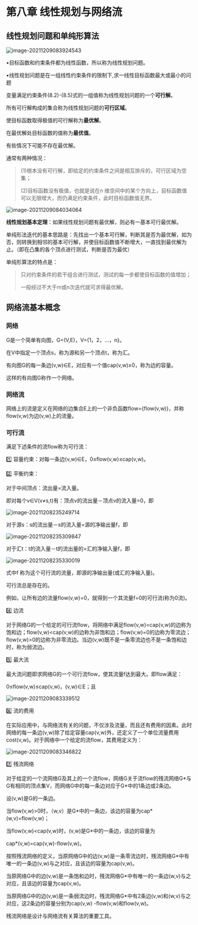 # 第八章 线性规划与网络流

## 线性规划问题和单纯形算法

![image-20211209083924543](https://note-image-1307786938.cos.ap-beijing.myqcloud.com/typora/qshell/image-20211209083924543.png)

•目标函数和约束条件都为线性函数，所以称为线性规划问题。

•线性规划问题是在一组线性约束条件的限制下,求一线性目标函数最大或最小的问题

变量满足约束条件(8.2)-(8.5)式的一组值称为线性规划问题的一个**可行解**。

所有可行解构成的集合称为线性规划问题的**可行区域**。

使目标函数取得极值的可行解称为**最优解**。

在最优解处目标函数的值称为**最优值**。

有些情况下可能不存在最优解。

通常有两种情况：

> (1)根本没有可行解，即给定的约束条件之间是相互排斥的，可行区域为空集；
>
> (2)目标函数没有极值，也就是说在*n* 维空间中的某个方向上，目标函数值可以无限增大，而仍满足约束条件，此时目标函数值无界。

![image-20211209084034064](https://note-image-1307786938.cos.ap-beijing.myqcloud.com/typora/qshell/image-20211209084034064.png)

**线性规划基本定理**：如果线性规划问题有最优解，则必有一基本可行最优解。

单纯形法迭代的基本思路是：先找出一个基本可行解，判断其是否为最优解，如为否，则转换到相邻的基本可行解，并使目标函数值不断增大，一直找到最优解为止。（即在凸集的各个顶点进行测试，判断是否为最优）

单纯形算法的特点是：

> 只对约束条件的若干组合进行测试，测试的每一步都使目标函数的值增加；
>
> 一般经过不大于m或n次迭代就可求得最优解。

## 网络流基本概念

### 网络

G是一个简单有向图，G=(V,E)，V={1，2，…，n}。

在V中指定一个顶点s，称为源和另一个顶点t，称为汇。

有向图G的每一条边(v,w)∈E，对应有一个值cap(v,w)≥0，称为边的容量。

这样的有向图G称作一个网络。

### 网络流

网络上的流是定义在网络的边集合E上的一个非负函数flow={flow(v,w)}，并称flow(v,w)为边(v,w)上的流量。

### 可行流

满足下述条件的流flow称为可行流：

:one: 容量约束：对每一条边(v,w)∈E，0≤flow(v,w)≤cap(v,w)。

:two: 平衡约束：

对于中间顶点：流出量=流入量。

即对每个v∈V(v≠s,t)有：顶点v的流出量－顶点v的流入量=0，即

![image-20211208235249714](https://note-image-1307786938.cos.ap-beijing.myqcloud.com/typora/qshell/image-20211208235249714.png)

对于源s：s的流出量－s的流入量=源的净输出量f，即

![image-20211208235309847](https://note-image-1307786938.cos.ap-beijing.myqcloud.com/typora/qshell/image-20211208235309847.png)

对于汇t：t的流入量－t的流出量的=汇的净输入量f，即

![image-20211208235330019](https://note-image-1307786938.cos.ap-beijing.myqcloud.com/typora/qshell/image-20211208235330019.png)

式中f 称为这个可行流的流量，即源的净输出量(或汇的净输入量)。

可行流总是存在的。

例如，让所有边的流量flow(v,w)=0，就得到一个其流量f=0的可行流(称为0流)。

:four: 边流

对于网络G的一个给定的可行流flow，将网络中满足flow(v,w)=cap(v,w)的边称为饱和边；flow(v,w)<cap(v,w)的边称为非饱和边；flow(v,w)=0的边称为零流边；flow(v,w)>0的边称为非零流边。当边(v,w)既不是一条零流边也不是一条饱和边时，称为弱流边。

:five: 最大流

最大流问题即求网络G的一个可行流flow，使其流量f达到最大。即flow满足：

0≤flow(v,w)≤cap(v,w)，(v,w)∈E；且

![image-20211209083339512](https://note-image-1307786938.cos.ap-beijing.myqcloud.com/typora/qshell/image-20211209083339512.png)

:six: 流的费用

在实际应用中，与网络流有关的问题，不仅涉及流量，而且还有费用的因素。此时网络的每一条边(v,w)除了给定容量cap(v,w)外，还定义了一个单位流量费用cost(v,w)。对于网络中一个给定的流flow，其费用定义为：

![image-20211209083346822](https://note-image-1307786938.cos.ap-beijing.myqcloud.com/typora/qshell/image-20211209083346822.png)

:seven: 残流网络

对于给定的一个流网络G及其上的一个流flow，网络G关于流flow的残流网络G\*与G有相同的顶点集V，而网络G中的每一条边对应于G*中的1条边或2条边。

设(v,w)是G的一条边。

当flow(v,w)>0时，（w,v）是G*中的一条边，该边的容量为cap\*(w,v)=flow(v,w)；

当flow(v,w)<cap(v,w)时，(v,w)是G*中的一条边，该边的容量为

cap*(v,w)=cap(v,w)-flow(v,w)。

按照残流网络的定义，当原网络G中的边(v,w)是一条零流边时，残流网络G*中有唯一的一条边(v,w)与之对应，且该边的容量为cap(v,w)。

当原网络G中的边(v,w)是一条饱和边时，残流网络G*中有唯一的一条边(w,v)与之对应，且该边的容量为cap(v,w)。

当原网络G中的边(v,w)是一条弱流边时，残流网络G*中有2条边(v,w)和(w,v)与之对应，这2条边的容量分别为cap(v,w) -flow(v,w)和flow(v,w)。

残流网络是设计与网络流有关算法的重要工具。
